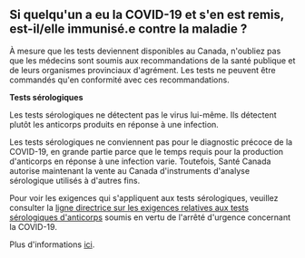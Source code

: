 ## Si quelqu'un a eu la COVID-19 et s'en est remis, est-il/elle immunisé.e contre la maladie ?

À mesure que les tests deviennent disponibles au Canada, n'oubliez pas que les médecins sont soumis aux recommandations de la santé publique et de leurs organismes provinciaux d'agrément. Les tests ne peuvent être commandés qu'en conformité avec ces recommandations. 

**Tests sérologiques**

Les tests sérologiques ne détectent pas le virus lui-même. Ils détectent plutôt les anticorps produits en réponse à une infection.

Les tests sérologiques ne conviennent pas pour le diagnostic précoce de la COVID-19, en grande partie parce que le temps requis pour la production d'anticorps en réponse à une infection varie. Toutefois, Santé Canada autorise maintenant la vente au Canada d'instruments d'analyse sérologique utilisés à d'autres fins.

Pour voir les exigences qui s'appliquent aux tests sérologiques, veuillez consulter la [ligne directrice sur les exigences relatives aux tests sérologiques d'anticorps](https://www.canada.ca/fr/sante-canada/services/medicaments-produits-sante/instruments-medicaux/information-demandes/lignes-directrices/covid19-exigences-relatives-tests-serologiques-anticorps.html) soumis en vertu de l'arrêté d'urgence concernant la COVID-19.

Plus d'informations [ici](https://www.canada.ca/fr/sante-canada/services/medicaments-produits-sante/covid19-industrie/instruments-medicaux/depistage/serologique.html).
